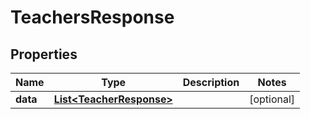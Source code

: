 
# TeachersResponse

## Properties
Name | Type | Description | Notes
------------ | ------------- | ------------- | -------------
**data** | [**List&lt;TeacherResponse&gt;**](TeacherResponse.md) |  |  [optional]



